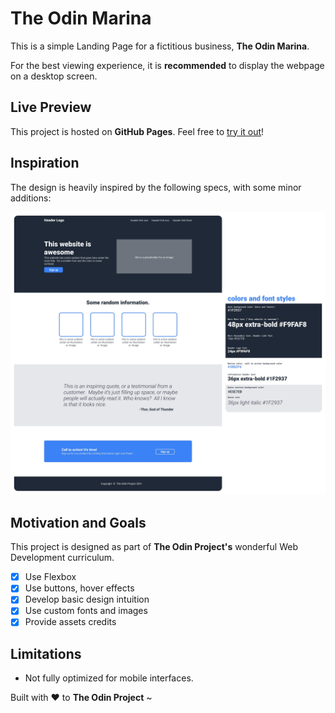 # The Odin Marina

This is a simple Landing Page for a fictitious business, **The Odin Marina**.

For the best viewing experience, it is **recommended** to display the webpage on a desktop screen.

## Live Preview

This project is hosted on **GitHub Pages**. Feel free to [try it out](https://raineedust.github.io/the-odin-marina/)!

## Inspiration

The design is heavily inspired by the following specs, with some minor additions:

![The Odin Project layout](./images/inspo.jpg "The Odin Project layout")

## Motivation and Goals

This project is designed as part of **The Odin Project's** wonderful Web Development curriculum.

- [x] Use Flexbox
- [x] Use buttons, hover effects
- [x] Develop basic design intuition
- [x] Use custom fonts and images
- [x] Provide assets credits

## Limitations

- Not fully optimized for mobile interfaces.

Built with :heart: to **The Odin Project** ~
